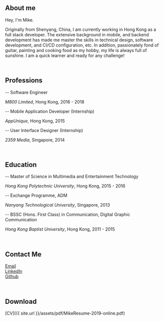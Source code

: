 ## About me

Hey, I'm Mike.

Originally from Shenyang, China, I am currently working in Hong Kong as a full stack developer. The extensive background in mobile, and backend development has made me master the skills in technical design, software development, and CI/CD configuration, etc. In addition, passionately fond of guitar, painting and cooking food as my hobby, my life is always full of sunshine. I am a quick learner and ready for any challenge!

<br/>

## Professions

-- Software Engineer

*M800 Limited*, Hong Kong, 2016 - 2018

-- Mobile Application Developer (Internship)

*AppUnique*, Hong Kong, 2015

-- User Interface Designer (Internship)

*2359 Media*, Singapore, 2014

<br/>

## Education

-- Master of Science in Multimedia and Entertainment Technology

*Hong Kong Polytechnic University*, Hong Kong, 2015 - 2016

-- Exchange Programme, ADM

*Nanyang Technological University*, Singapore, 2013

-- BSSC (Hons. First Class) in Communication, Digital Graphic Communication

*Hong Kong Baptist University*, Hong Kong, 2011 - 2015

<br/>

## Contact Me

[Email](mailto:12051594@life.hkbu.edu.hk)
<br/>
[LinkedIn](https://www.linkedin.com/in/mikemikezhu/)
<br/>
[Github](https://github.com/mikemikezhu)

<br/>

## Download

[CV]({{ site.url }}/assets/pdf/MikeResume-2019-online.pdf)